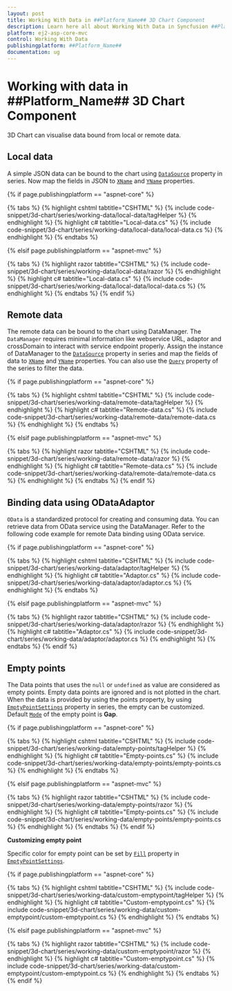 ```yaml
---
layout: post
title: Working With Data in ##Platform_Name## 3D Chart Component
description: Learn here all about Working With Data in Syncfusion ##Platform_Name## 3D Chart component of Syncfusion Essential JS 2 and more.
platform: ej2-asp-core-mvc
control: Working With Data
publishingplatform: ##Platform_Name##
documentation: ug
---
```


# Working with data in ##Platform_Name## 3D Chart Component

3D Chart can visualise data bound from local or remote data.

## Local data

A simple JSON data can be bound to the chart using [`DataSource`](https://help.syncfusion.com/cr/aspnetmvc-js2/Syncfusion.EJ2.Charts.Chart3DSeries.html#Syncfusion_EJ2_Charts_Chart3DSeries_DataSource) property in series. Now map the fields in JSON to [`XName`](https://help.syncfusion.com/cr/aspnetmvc-js2/Syncfusion.EJ2.Charts.Chart3DSeries.html#Syncfusion_EJ2_Charts_Chart3DSeries_XName) and [`YName`](https://help.syncfusion.com/cr/aspnetmvc-js2/Syncfusion.EJ2.Charts.Chart3DSeries.html#Syncfusion_EJ2_Charts_Chart3DSeries_YName) properties.

{% if page.publishingplatform == "aspnet-core" %}

{% tabs %}
{% highlight cshtml tabtitle="CSHTML" %}
{% include code-snippet/3d-chart/series/working-data/local-data/tagHelper %}
{% endhighlight %}
{% highlight c# tabtitle="Local-data.cs" %}
{% include code-snippet/3d-chart/series/working-data/local-data/local-data.cs %}
{% endhighlight %}
{% endtabs %}

{% elsif page.publishingplatform == "aspnet-mvc" %}

{% tabs %}
{% highlight razor tabtitle="CSHTML" %}
{% include code-snippet/3d-chart/series/working-data/local-data/razor %}
{% endhighlight %}
{% highlight c# tabtitle="Local-data.cs" %}
{% include code-snippet/3d-chart/series/working-data/local-data/local-data.cs %}
{% endhighlight %}
{% endtabs %}
{% endif %}



## Remote data

The remote data can be bound to the chart using DataManager. The `DataManager` requires minimal information like webservice URL, adaptor and crossDomain to interact with service endpoint properly. Assign the instance of DataManager to the [`DataSource`](https://help.syncfusion.com/cr/aspnetmvc-js2/Syncfusion.EJ2.Charts.Chart3DSeries.html#Syncfusion_EJ2_Charts_Chart3DSeries_DataSource) property in series and map the fields of data to [`XName`](https://help.syncfusion.com/cr/aspnetmvc-js2/Syncfusion.EJ2.Charts.Chart3DSeries.html#Syncfusion_EJ2_Charts_Chart3DSeries_XName) and [`YName`](https://help.syncfusion.com/cr/aspnetmvc-js2/Syncfusion.EJ2.Charts.Chart3DSeries.html#Syncfusion_EJ2_Charts_Chart3DSeries_YName) properties. You can also use the [`Query`](https://help.syncfusion.com/cr/aspnetmvc-js2/Syncfusion.EJ2.Charts.Chart3DSeries.html#Syncfusion_EJ2_Charts_Chart3DSeries_Query) property of the series to filter the data.

{% if page.publishingplatform == "aspnet-core" %}

{% tabs %}
{% highlight cshtml tabtitle="CSHTML" %}
{% include code-snippet/3d-chart/series/working-data/remote-data/tagHelper %}
{% endhighlight %}
{% highlight c# tabtitle="Remote-data.cs" %}
{% include code-snippet/3d-chart/series/working-data/remote-data/remote-data.cs %}
{% endhighlight %}
{% endtabs %}

{% elsif page.publishingplatform == "aspnet-mvc" %}

{% tabs %}
{% highlight razor tabtitle="CSHTML" %}
{% include code-snippet/3d-chart/series/working-data/remote-data/razor %}
{% endhighlight %}
{% highlight c# tabtitle="Remote-data.cs" %}
{% include code-snippet/3d-chart/series/working-data/remote-data/remote-data.cs %}
{% endhighlight %}
{% endtabs %}
{% endif %}



## Binding data using ODataAdaptor

`OData` is a standardized protocol for creating and consuming data. You can retrieve data from OData service using the DataManager. Refer to the following code example for remote Data binding using OData service.

{% if page.publishingplatform == "aspnet-core" %}

{% tabs %}
{% highlight cshtml tabtitle="CSHTML" %}
{% include code-snippet/3d-chart/series/working-data/adaptor/tagHelper %}
{% endhighlight %}
{% highlight c# tabtitle="Adaptor.cs" %}
{% include code-snippet/3d-chart/series/working-data/adaptor/adaptor.cs %}
{% endhighlight %}
{% endtabs %}

{% elsif page.publishingplatform == "aspnet-mvc" %}

{% tabs %}
{% highlight razor tabtitle="CSHTML" %}
{% include code-snippet/3d-chart/series/working-data/adaptor/razor %}
{% endhighlight %}
{% highlight c# tabtitle="Adaptor.cs" %}
{% include code-snippet/3d-chart/series/working-data/adaptor/adaptor.cs %}
{% endhighlight %}
{% endtabs %}
{% endif %}



## Empty points

The Data points that uses the `null` or `undefined` as value are considered as empty points. Empty data points are ignored and is not plotted in the chart. When the data is provided by using the points property, by using [`EmptyPointSettings`](https://help.syncfusion.com/cr/aspnetmvc-js2/Syncfusion.EJ2.Charts.Chart3DSeries.html#Syncfusion_EJ2_Charts_Chart3DSeries_EmptyPointSettings) property in series, the empty can be customized. Default [`Mode`](https://help.syncfusion.com/cr/aspnetmvc-js2/Syncfusion.EJ2.Charts.Chart3DEmptyPointSettings.html#Syncfusion_EJ2_Charts_Chart3DEmptyPointSettings_Mode) of the empty point is **Gap**.

{% if page.publishingplatform == "aspnet-core" %}

{% tabs %}
{% highlight cshtml tabtitle="CSHTML" %}
{% include code-snippet/3d-chart/series/working-data/empty-points/tagHelper %}
{% endhighlight %}
{% highlight c# tabtitle="Empty-points.cs" %}
{% include code-snippet/3d-chart/series/working-data/empty-points/empty-points.cs %}
{% endhighlight %}
{% endtabs %}

{% elsif page.publishingplatform == "aspnet-mvc" %}

{% tabs %}
{% highlight razor tabtitle="CSHTML" %}
{% include code-snippet/3d-chart/series/working-data/empty-points/razor %}
{% endhighlight %}
{% highlight c# tabtitle="Empty-points.cs" %}
{% include code-snippet/3d-chart/series/working-data/empty-points/empty-points.cs %}
{% endhighlight %}
{% endtabs %}
{% endif %}



**Customizing empty point**

Specific color for empty point can be set by [`Fill`](https://help.syncfusion.com/cr/aspnetmvc-js2/Syncfusion.EJ2.Charts.Chart3DEmptyPointSettings.html#Syncfusion_EJ2_Charts_Chart3DEmptyPointSettings_Fill) property in [`EmptyPointSettings`](https://help.syncfusion.com/cr/aspnetmvc-js2/Syncfusion.EJ2.Charts.Chart3DSeries.html#Syncfusion_EJ2_Charts_Chart3DSeries_EmptyPointSettings).

{% if page.publishingplatform == "aspnet-core" %}

{% tabs %}
{% highlight cshtml tabtitle="CSHTML" %}
{% include code-snippet/3d-chart/series/working-data/custom-emptypoint/tagHelper %}
{% endhighlight %}
{% highlight c# tabtitle="Custom-emptypoint.cs" %}
{% include code-snippet/3d-chart/series/working-data/custom-emptypoint/custom-emptypoint.cs %}
{% endhighlight %}
{% endtabs %}

{% elsif page.publishingplatform == "aspnet-mvc" %}

{% tabs %}
{% highlight razor tabtitle="CSHTML" %}
{% include code-snippet/3d-chart/series/working-data/custom-emptypoint/razor %}
{% endhighlight %}
{% highlight c# tabtitle="Custom-emptypoint.cs" %}
{% include code-snippet/3d-chart/series/working-data/custom-emptypoint/custom-emptypoint.cs %}
{% endhighlight %}
{% endtabs %}
{% endif %}

